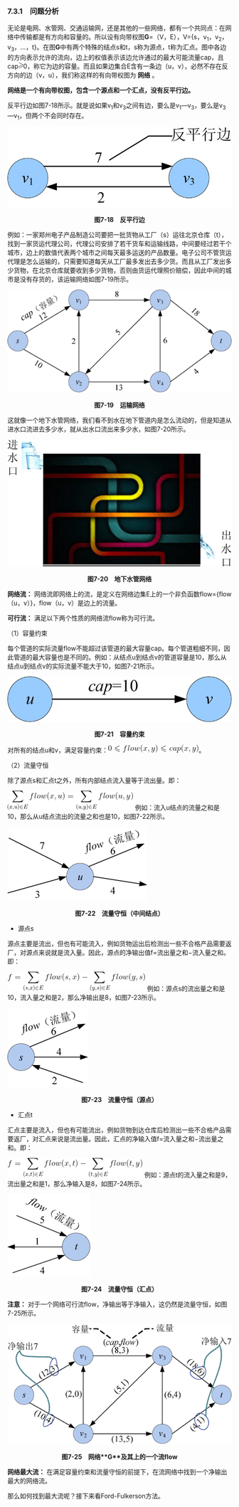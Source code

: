 ### 7.3.1　问题分析

无论是电网、水管网、交通运输网，还是其他的一些网络，都有一个共同点：在网络中传输都是有方向和容量的。所以设有向带权图**G**=（V，E），V={s，v<sub class="my_markdown">1</sub>，v<sub>2</sub>，v<sub>3</sub>，…，t}。在图**G**中有两个特殊的结点s和t，s称为源点，t称为汇点。图中各边的方向表示允许的流向，边上的权值表示该边允许通过的最大可能流量cap，且cap<img class="my_markdown" src="../images/5.gif" style="width:11px;  height: 14px; "/>0，称它为边的容量。而且如果边集合E含有一条边（u，v），必然不存在反方向的边（v，u），我们称这样的有向带权图为 **网络** 。

**网络是一个有向带权图，包含一个源点和一个汇点，没有反平行边。**

反平行边如图7-18所示。就是说如果v<sub class="my_markdown">1</sub>和v<sub>3</sub>之间有边，要么是v<sub class="my_markdown">1</sub>—v<sub>3</sub>，要么是v<sub>3</sub>—v<sub class="my_markdown">1</sub>，但两个不会同时存在。

![830.jpg](../images/830.jpg)
<center class="my_markdown"><b class="my_markdown">图7-18　反平行边</b></center>

例如：一家郑州电子产品制造公司要把一批货物从工厂（s）运往北京仓库（t），找到一家货运代理公司，代理公司安排了若干货车和运输线路，中间要经过若干个城市，边上的数值代表两个城市之间每天最多运送的产品数量。电子公司不管货运代理是怎么运输的，只需要知道每天从工厂最多发出去多少货。而且从工厂发出多少货物，在北京仓库就要收到多少货物，否则由货运代理照价赔偿，因此中间的城市是没有存货的，该运输网络如图7-19所示。

![831.png](../images/831.png)
<center class="my_markdown"><b class="my_markdown">图7-19　运输网络</b></center>

这就像一个地下水管网络，我们看不到水在地下管道内是怎么流动的，但是知道从进水口流进去多少水，就从出水口流出来多少水，如图7-20所示。

![832.jpg](../images/832.jpg)
<center class="my_markdown"><b class="my_markdown">图7-20　地下水管网络</b></center>

**网络流：** 网络流即网络上的流，是定义在网络边集E上的一个非负函数flow={flow（u，v）}，flow（u，v）是边上的流量。

**可行流：** 满足以下两个性质的网络流flow称为可行流。

（1）容量约束

每个管道的实际流量flow不能超过该管道的最大容量cap。每个管道粗细不同，因此管道的最大容量也是不同的。例如：从结点u到结点v的管道容量是10，那么从结点u到结点v的实际流量不能大于10，如图7-21所示。

![833.jpg](../images/833.jpg)
<center class="my_markdown"><b class="my_markdown">图7-21　容量约束</b></center>

对所有的结点u和v，满足容量约束：<img class="my_markdown" src="../images/834.gif" style="width:204px;  height: 18px; "/>。

（2）流量守恒

除了源点s和汇点t之外，所有内部结点流入量等于流出量。即：

![835.gif](../images/835.gif)
例如：流入u结点的流量之和是10，那么从u结点流出的流量之和也是10，如图7-22所示。

![836.png](../images/836.png)
<center class="my_markdown"><b class="my_markdown">图7-22　流量守恒（中间结点）</b></center>

+ 源点s

源点主要是流出，但也有可能流入，例如货物运出后检测出一些不合格产品需要返厂，对源点来说就是流入量。因此，源点的净输出值f=流出量之和−流入量之和。即：

![837.gif](../images/837.gif)
例如：源点s的流出量之和是10，流入量之和是2，那么净输出是8，如图7-23所示。

![838.png](../images/838.png)
<center class="my_markdown"><b class="my_markdown">图7-23　流量守恒（源点）</b></center>

+ 汇点t

汇点主要是流入，但也有可能流出，例如货物到达仓库后检测出一些不合格产品需要返厂，对汇点来说是流出量。因此，汇点的净输入值f=流入量之和−流出量之和。即：

![839.gif](../images/839.gif)
例如：源点t的流入量之和是9，流出量之和是1，那么净输入是8，如图7-24所示。

![840.png](../images/840.png)
<center class="my_markdown"><b class="my_markdown">图7-24　流量守恒（汇点）</b></center>

**注意：** 对于一个网络可行流flow，净输出等于净输入，这仍然是流量守恒，如图7-25所示。

![841.png](../images/841.png)
<center class="my_markdown"><b class="my_markdown">图7-25　网络**G**及其上的一个流flow</b></center>

**网络最大流：** 在满足容量约束和流量守恒的前提下，在流网络中找到一个净输出最大的网络流。

那么如何找到最大流呢？接下来看Ford-Fulkerson方法。

